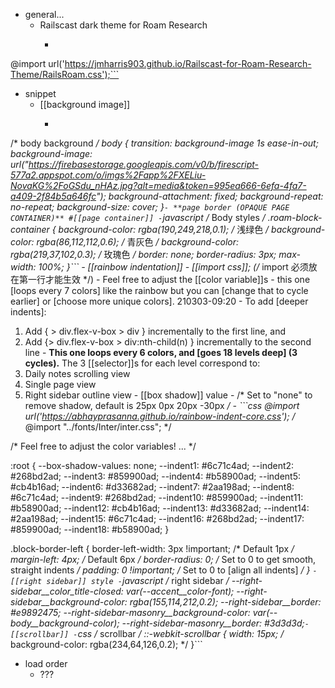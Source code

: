 - general...
    - Railscast dark theme for Roam Research
        - ```css
@import url('https://jmharris903.github.io/Railscast-for-Roam-Research-Theme/RailsRoam.css');```
- snippet
    - [[background image]]
        - ```javascript
/* body background */
body {
	transition: background-image 1s ease-in-out;
	background-image: url("https://firebasestorage.googleapis.com/v0/b/firescript-577a2.appspot.com/o/imgs%2Fapp%2FXELiu-NovaKG%2FoGSdu_nHAz.jpg?alt=media&token=995ea666-6efa-4fa7-a409-2f84b5a646fc");
	background-attachment: fixed;
	background-repeat: no-repeat;
	background-size: cover;
}```
    - **page border (OPAQUE PAGE CONTAINER)** #[[page container]]
        - ```javascript
/* Body styles */
.roam-block-container {
  background-color: rgba(190,249,218,0.1); /* 浅绿色 */
  background-color: rgba(86,112,112,0.6); /* 青灰色 */
  background-color: rgba(219,37,102,0.3); /* 玫瑰色 */
  border: none;
  border-radius: 3px;
  max-width: 100%;
}```
    - [[rainbow indentation]]
        - [[import css]]; (/* import 必须放在第一行才能生效 */)
        - Feel free to adjust the [[color variable]]s - this one [loops every 7 colors] like the rainbow but you can [change that to cycle earlier] or [choose more unique colors].
210303-09:20
            - To add [deeper indents]:
1. Add { > div.flex-v-box > div } incrementally to the first line, and
2. Add {> div.flex-v-box > div:nth-child(n) } incrementally to the second line
            - __This one loops every 6 colors, and [goes 18 levels deep] (3 cycles).__
The 3 [[selector]]s for each level correspond to:
1. Daily notes scrolling view
2. Single page view
3. Right sidebar outline view
        - [[box shadow]] value - /* Set to "none" to remove shadow, default is 25px 0px 20px -30px */
        - ```css
@import url('https://abhayprasanna.github.io/rainbow-indent-core.css'); 
/*  @import "../fonts/Inter/inter.css"; */

/*
Feel free to adjust the color variables!
...
*/

:root {
    --box-shadow-values: none; 
    --indent1: #6c71c4ad;
    --indent2: #268bd2ad;
    --indent3: #859900ad;
    --indent4: #b58900ad;
    --indent5: #cb4b16ad;
    --indent6: #d33682ad;
    --indent7: #2aa198ad;
    --indent8: #6c71c4ad;
    --indent9: #268bd2ad;
    --indent10: #859900ad;
    --indent11: #b58900ad;
    --indent12: #cb4b16ad;
    --indent13: #d33682ad;
    --indent14: #2aa198ad;
    --indent15: #6c71c4ad;
    --indent16: #268bd2ad;
    --indent17: #859900ad;
    --indent18: #b58900ad;
}

.block-border-left { 
    border-left-width: 3px !important; /* Default 1px */
    margin-left: 4px; /* Default 6px */
    border-radius: 0; /* Set to 0 to get smooth, straight indents */
    padding: 0 !important; /* Set to 0 to [align all indents] */
} ```
    - [[right sidebar]] style
        - ```javascript
/* right sidebar */
  	--right-sidebar__color_title-closed: var(--accent__color-font);
  	--right-sidebar__background-color: rgba(155,114,212,0.2);
  	--right-sidebar__border: #e9892475;
  	--right-sidebar-masonry__background-color: var(--body__background-color);
  	--right-sidebar-masonry__border: #3d3d3d;```
    - [[scrollbar]]
        - ```css
/* scrollbar */
::-webkit-scrollbar {
    width: 15px;
/*  background-color: rgba(234,64,126,0.2); */
}```
- load order
    - ???
